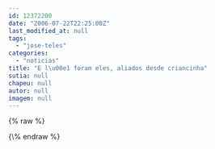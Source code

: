 ```yaml
---
id: 12372200
date: "2006-07-22T22:25:00Z"
last_modified_at: null
tags:
  - "jose-teles"
categories:
  - "noticias"
title: "E l\u00e1 foram eles, aliados desde criancinha"
sutia: null
chapeu: null
autor: null
imagem: null
---
```

{\% raw %}
<p> </p>
{\% endraw %}